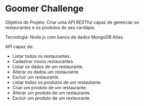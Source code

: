# Goomer Challenge
Objetivo do Projeto: Criar uma API RESTful capaz de gerenciar os restaurantes e os produtos do seu cardápio.

Tecnologia: Node.js com banco de dados MongoDB Atlas.

API capaz de:
- Listar todos os restaurantes.
- Cadastrar novos restaurantes.
- Listar os dados de um restaurante.
- Alterar os dados um restaurante.
- Excluir um restaurante.
- Listar todos os produtos de um restautante.
- Criar um produto de um restaurante.
- Alterar um produto de um restaurante.
- Excluir um produto de um restaurante.
